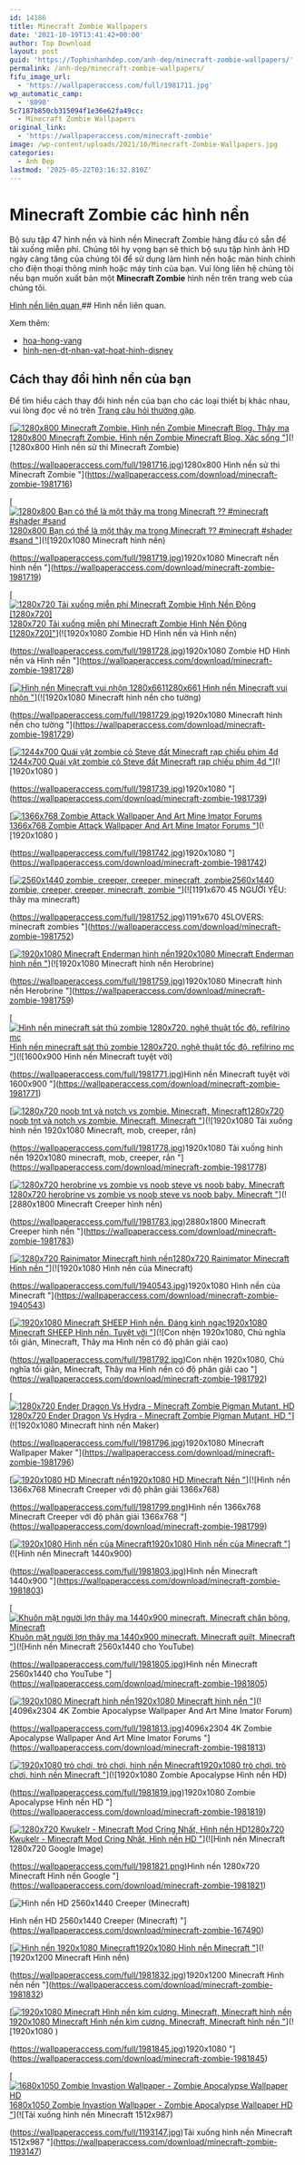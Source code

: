 ```yaml
---
id: 14186
title: Minecraft Zombie Wallpapers
date: '2021-10-19T13:41:42+00:00'
author: Top Download
layout: post
guid: 'https://Tophinhanhdep.com/anh-dep/minecraft-zombie-wallpapers/'
permalink: /anh-dep/minecraft-zombie-wallpapers/
fifu_image_url:
  - 'https://wallpaperaccess.com/full/1981711.jpg'
wp_automatic_camp:
  - '8098'
5c7187b850cb315094f1e36e62fa49cc:
  - Minecraft Zombie Wallpapers
original_link:
  - 'https://wallpaperaccess.com/minecraft-zombie'
image: /wp-content/uploads/2021/10/Minecraft-Zombie-Wallpapers.jpg
categories:
  - Ảnh Đẹp
lastmod: '2025-05-22T03:16:32.810Z'
---
```

# Minecraft Zombie các hình nền

Bộ sưu tập 47 hình nền và hình nền Minecraft Zombie hàng đầu có sẵn để tải xuống miễn phí. Chúng tôi hy vọng bạn sẽ thích bộ sưu tập hình ảnh HD ngày càng tăng của chúng tôi để sử dụng làm hình nền hoặc màn hình chính cho điện thoại thông minh hoặc máy tính của bạn. Vui lòng liên hệ chúng tôi nếu bạn muốn xuất bản một **Minecraft Zombie** hình nền trên trang web của chúng tôi.

[Hình nền liên quan ](#related) ## Hình nền liên quan.

   
 Xem thêm:

   
- [hoa-hong-vang](https://tophinhanhdep.com/hoa-hong/hoa-hong-vang/)
- [hinh-nen-dt-nhan-vat-hoat-hinh-disney](https://tophinhanhdep.com/hinh-nen-dep/hinh-nen-dt-nhan-vat-hoat-hinh-disney/)

## Cách thay đổi hình nền của bạn

Để tìm hiểu cách thay đổi hình nền của bạn cho các loại thiết bị khác nhau, vui lòng đọc về nó trên [Trang câu hỏi thường gặp](https://tophinhanhdep.com/faq/).

  
[[![1280x800 Minecraft Zombie.  Hình nền Zombie Minecraft Blog.  Thây ma](https://wallpaperaccess.com/full/1981711.jpg)1280x800 Minecraft Zombie. Hình nền Zombie Minecraft Blog. Xác sống "](https://wallpaperaccess.com/download/minecraft-zombie-1981711)](![1280x800 Hình nền sử thi Minecraft Zombie)

(https://wallpaperaccess.com/full/1981716.jpg)1280x800 Hình nền sử thi Minecraft Zombie "](https://wallpaperaccess.com/download/minecraft-zombie-1981716)

[[![1280x800 Bạn có thể là một thây ma trong Minecraft ??  #minecraft #shader #sand](https://wallpaperaccess.com/full/1981717.jpg)1280x800 Bạn có thể là một thây ma trong Minecraft ?? #minecraft #shader #sand "](https://wallpaperaccess.com/download/minecraft-zombie-1981717)](![1920x1080 Minecraft hình nền)

(https://wallpaperaccess.com/full/1981719.jpg)1920x1080 Minecraft nền hình nền "](https://wallpaperaccess.com/download/minecraft-zombie-1981719)

[[![1280x720 Tải xuống miễn phí Minecraft Zombie Hình Nền Động [1280x720]](https://wallpaperaccess.com/full/1981726.jpg)1280x720 Tải xuống miễn phí Minecraft Zombie Hình Nền Động \[1280x720\]"](https://wallpaperaccess.com/download/minecraft-zombie-1981726)](![1920x1080 Zombie HD Hình nền và Hình nền)

(https://wallpaperaccess.com/full/1981728.jpg)1920x1080 Zombie HD Hình nền và Hình nền "](https://wallpaperaccess.com/download/minecraft-zombie-1981728)

[[![Hình nền Minecraft vui nhộn 1280x661](https://wallpaperaccess.com/full/1161641.jpg)1280x661 Hình nền Minecraft vui nhộn "](https://wallpaperaccess.com/download/minecraft-zombie-1161641)](![1920x1080 Minecraft hình nền cho tường)

(https://wallpaperaccess.com/full/1981729.jpg)1920x1080 Minecraft hình nền cho tường "](https://wallpaperaccess.com/download/minecraft-zombie-1981729)

[[![1244x700 Quái vật zombie cỏ Steve đất Minecraft rạp chiếu phim 4d](https://wallpaperaccess.com/full/1981738.jpg)1244x700 Quái vật zombie cỏ Steve đất Minecraft rạp chiếu phim 4d "](https://wallpaperaccess.com/download/minecraft-zombie-1981738)](![1920x1080 )

(https://wallpaperaccess.com/full/1981739.jpg)1920x1080 "](https://wallpaperaccess.com/download/minecraft-zombie-1981739)

[[![1366x768 Zombie Attack Wallpaper And Art Mine Imator Forums](https://wallpaperaccess.com/full/1981741.png)1366x768 Zombie Attack Wallpaper And Art Mine Imator Forums "](https://wallpaperaccess.com/download/minecraft-zombie-1981741)](![1920x1080 )

(https://wallpaperaccess.com/full/1981742.jpg)1920x1080 "](https://wallpaperaccess.com/download/minecraft-zombie-1981742)

[[![2560x1440 zombie, creeper, creeper, minecraft, zombie](https://wallpaperaccess.com/full/1981748.jpg)2560x1440 zombie, creeper, creeper, minecraft, zombie "](https://wallpaperaccess.com/download/minecraft-zombie-1981748)](![1191x670 45 NGƯỜI YÊU: thây ma minecraft)

(https://wallpaperaccess.com/full/1981752.jpg)1191x670 45LOVERS: minecraft zombies "](https://wallpaperaccess.com/download/minecraft-zombie-1981752)

[[![1920x1080 Minecraft Enderman hình nền](https://wallpaperaccess.com/full/1981754.jpg)1920x1080 Minecraft Enderman hình nền "](https://wallpaperaccess.com/download/minecraft-zombie-1981754)](![1920x1080 Minecraft hình nền Herobrine)

(https://wallpaperaccess.com/full/1981759.jpg)1920x1080 Minecraft hình nền Herobrine "](https://wallpaperaccess.com/download/minecraft-zombie-1981759)

[[![Hình nền minecraft sát thủ zombie 1280x720.  nghệ thuật tốc độ.  refilrino mc](https://wallpaperaccess.com/full/1981770.jpg)Hình nền minecraft sát thủ zombie 1280x720. nghệ thuật tốc độ. refilrino mc "](https://wallpaperaccess.com/download/minecraft-zombie-1981770)](![1600x900 Hình nền Minecraft tuyệt vời)

(https://wallpaperaccess.com/full/1981771.jpg)Hình nền Minecraft tuyệt vời 1600x900 "](https://wallpaperaccess.com/download/minecraft-zombie-1981771)

[[![1280x720 noob tnt và notch vs zombie.  Minecraft, Minecraft](https://wallpaperaccess.com/full/1981776.jpg)1280x720 noob tnt và notch vs zombie. Minecraft, Minecraft "](https://wallpaperaccess.com/download/minecraft-zombie-1981776)](![1920x1080 Tải xuống hình nền 1920x1080 Minecraft, mob, creeper, rắn)

(https://wallpaperaccess.com/full/1981778.jpg)1920x1080 Tải xuống hình nền 1920x1080 minecraft, mob, creeper, rắn "](https://wallpaperaccess.com/download/minecraft-zombie-1981778)

[[![1280x720 herobrine vs zombie vs noob steve vs noob baby.  Minecraft](https://wallpaperaccess.com/full/1981781.jpg)1280x720 herobrine vs zombie vs noob steve vs noob baby. Minecraft "](https://wallpaperaccess.com/download/minecraft-zombie-1981781)](![2880x1800 Minecraft Creeper hình nền)

(https://wallpaperaccess.com/full/1981783.jpg)2880x1800 Minecraft Creeper hình nền "](https://wallpaperaccess.com/download/minecraft-zombie-1981783)

[[![1280x720 Rainimator Minecraft hình nền](https://wallpaperaccess.com/full/1981786.jpg)1280x720 Rainimator Minecraft Hình nền "](https://wallpaperaccess.com/download/minecraft-zombie-1981786)](![1920x1080 Hình nền của Minecraft)

(https://wallpaperaccess.com/full/1940543.jpg)1920x1080 Hình nền của Minecraft "](https://wallpaperaccess.com/download/minecraft-zombie-1940543)

[[![1920x1080 Minecraft SHEEP Hình nền.  Đáng kinh ngạc](https://wallpaperaccess.com/full/1981788.jpg)1920x1080 Minecraft SHEEP Hình nền. Tuyệt vời "](https://wallpaperaccess.com/download/minecraft-zombie-1981788)](![Con nhện 1920x1080, Chủ nghĩa tối giản, Minecraft, Thây ma Hình nền có độ phân giải cao)

(https://wallpaperaccess.com/full/1981792.jpg)Con nhện 1920x1080, Chủ nghĩa tối giản, Minecraft, Thây ma Hình nền có độ phân giải cao "](https://wallpaperaccess.com/download/minecraft-zombie-1981792)

[[![1280x720 Ender Dragon Vs Hydra - Minecraft Zombie Pigman Mutant, HD](https://wallpaperaccess.com/full/1981795.jpg)1280x720 Ender Dragon Vs Hydra - Minecraft Zombie Pigman Mutant, HD "](https://wallpaperaccess.com/download/minecraft-zombie-1981795)](![1920x1080 Minecraft hình nền Maker)

(https://wallpaperaccess.com/full/1981796.jpg)1920x1080 Minecraft Wallpaper Maker "](https://wallpaperaccess.com/download/minecraft-zombie-1981796)

[[![1920x1080 HD Minecraft nền](https://wallpaperaccess.com/full/1162215.jpg)1920x1080 HD Minecraft Nền "](https://wallpaperaccess.com/download/minecraft-zombie-1162215)](![Hình nền 1366x768 Minecraft Creeper với độ phân giải 1366x768)

(https://wallpaperaccess.com/full/1981799.png)Hình nền 1366x768 Minecraft Creeper với độ phân giải 1366x768 "](https://wallpaperaccess.com/download/minecraft-zombie-1981799)

[[![1920x1080 Hình nền của Minecraft](https://wallpaperaccess.com/full/1981800.jpg)1920x1080 Hình nền của Minecraft "](https://wallpaperaccess.com/download/minecraft-zombie-1981800)](![Hình nền Minecraft 1440x900)

(https://wallpaperaccess.com/full/1981803.jpg)Hình nền Minecraft 1440x900 "](https://wallpaperaccess.com/download/minecraft-zombie-1981803)

[[![Khuôn mặt người lợn thây ma 1440x900 minecraft.  Minecraft chăn bông, Minecraft](https://wallpaperaccess.com/full/1981804.jpg)Khuôn mặt người lợn thây ma 1440x900 minecraft. Minecraft quilt, Minecraft "](https://wallpaperaccess.com/download/minecraft-zombie-1981804)](![Hình nền Minecraft 2560x1440 cho YouTube)

(https://wallpaperaccess.com/full/1981805.jpg)Hình nền Minecraft 2560x1440 cho YouTube "](https://wallpaperaccess.com/download/minecraft-zombie-1981805)

[[![1920x1080 Minecraft hình nền](https://wallpaperaccess.com/full/121090.jpg)1920x1080 Minecraft hình nền "](https://wallpaperaccess.com/download/minecraft-zombie-121090)](![4096x2304 4K Zombie Apocalypse Wallpaper And Art Mine Imator Forum)

(https://wallpaperaccess.com/full/1981813.jpg)4096x2304 4K Zombie Apocalypse Wallpaper And Art Mine Imator Forums "](https://wallpaperaccess.com/download/minecraft-zombie-1981813)

[[![1920x1080 trò chơi, trò chơi, hình nền Minecraft](https://wallpaperaccess.com/full/1981817.png)1920x1080 trò chơi, trò chơi, hình nền Minecraft "](https://wallpaperaccess.com/download/minecraft-zombie-1981817)](![1920x1080 Zombie Apocalypse Hình nền HD)

(https://wallpaperaccess.com/full/1981819.jpg)1920x1080 Zombie Apocalypse Hình nền HD "](https://wallpaperaccess.com/download/minecraft-zombie-1981819)

[[![1280x720 Kwukelr - Minecraft Mod Cring Nhất, Hình nền HD](https://wallpaperaccess.com/full/1981820.png)1280x720 Kwukelr - Minecraft Mod Cring Nhất, Hình nền HD "](https://wallpaperaccess.com/download/minecraft-zombie-1981820)](![Hình nền Minecraft 1280x720 Google Image)

(https://wallpaperaccess.com/full/1981821.png)Hình nền 1280x720 Minecraft Hình nền Google "](https://wallpaperaccess.com/download/minecraft-zombie-1981821)

[![Hình nền HD 2560x1440 Creeper (Minecraft)](https://wallpaperaccess.com/full/167490.jpg)

Hình nền HD 2560x1440 Creeper (Minecraft) "](https://wallpaperaccess.com/download/minecraft-zombie-167490)

[[![Hình nền 1920x1080 Minecraft](https://wallpaperaccess.com/full/1981829.jpg)1920x1080 Hình nền Minecraft "](https://wallpaperaccess.com/download/minecraft-zombie-1981829)](![1920x1200 Minecraft Hình nền)

(https://wallpaperaccess.com/full/1981832.jpg)1920x1200 Minecraft Hình nền nền "](https://wallpaperaccess.com/download/minecraft-zombie-1981832)

[[![1920x1080 Minecraft Hình nền kim cương.  Minecraft, Minecraft hình nền](https://wallpaperaccess.com/full/1247322.jpg)1920x1080 Minecraft Hình nền kim cương. Minecraft, Minecraft hình nền "](https://wallpaperaccess.com/download/minecraft-zombie-1247322)](![1920x1080 )

(https://wallpaperaccess.com/full/1981845.jpg)1920x1080 "](https://wallpaperaccess.com/download/minecraft-zombie-1981845)

[[![1680x1050 Zombie Invastion Wallpaper - Zombie Apocalypse Wallpaper HD](https://wallpaperaccess.com/full/1981846.jpg)1680x1050 Zombie Invastion Wallpaper - Zombie Apocalypse Wallpaper HD "](https://wallpaperaccess.com/download/minecraft-zombie-1981846)](![Tải xuống hình nền Minecraft 1512x987)

(https://wallpaperaccess.com/full/1193147.jpg)Tải xuống hình nền Minecraft 1512x987 "](https://wallpaperaccess.com/download/minecraft-zombie-1193147)
